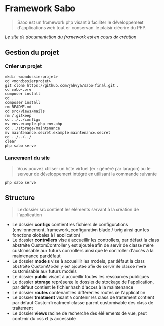 # Framework Sabo

> Sabo est un framework php visant à faciliter le développement d'applications web tout en conservant le plaisir d'écrire du PHP.

*Le site de documentation du framework est en cours de création*

## Gestion du projet

### Créer un projet

```
mkdir <mondossierprojet>
cd <mondossierprojet>
git clone https://github.com/yahvya/sabo-final.git .
cd sabo-core
composer install
cd ..
composer install
rm README.md
cd src/views/mails
rm /.gitkeep
cd ../../configs
mv env.example.php env.php
cd ../storage/maintenance
mv maintenance.secret.example maintenance.secret
cd ../../../
clear
php sabo serve

```

### Lancement du site

> Vous pouvez utiliser un hôte virtuel (ex : généré par laragon) ou le serveur de développement intégré en utilisant la commande suivante

```
php sabo serve
```

## Structure

> Le dossier src contient les éléments servant à la création de l'application

- Le dossier **configs** contient les fichiers de configurations (environnement, framework, configuration blade / twig ainsi que les fonctions globales à l'application)
- Le dossier **controllers** vise à accueillir les controllers, par défaut la class abstraite CustomController y est ajoutée afin de servir de classe mère customisable aux futurs controllers ainsi que le controller d'accès à la maintenance par défaut
- Le dossier **models** vise à accueillir les models, par défaut la class abstraite CustomModel y est ajoutée afin de servir de classe mère customisable aux futurs models
- Le dossier **public** visant à accueillir toutes les ressources publiques
- Le dossier **storage** représente le dossier de stockage de l'application, par défaut contient le fichier hash d'accès à la maintenance
- Le dossier **routes** contenant les différentes routes de l'application
- Le dossier **treatment** visant à contenir les class de traitement contient par défaut CustomTreatment classe parent customisable des class de traitement
- Le dossier **views** racine de recherche des élélements de vue, peut contenir du css et js accessible  